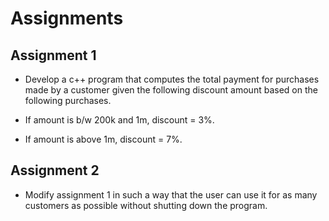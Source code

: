 # Assignments

## Assignment 1

- Develop a c++ program that computes the total payment for purchases made by a customer given the following discount amount based on the following purchases.

- If amount is b/w 200k and 1m, discount = 3%.

- If amount is above 1m, discount = 7%.

## Assignment 2

- Modify assignment 1 in such a way that the user can use it for as many customers as possible without shutting down the program.